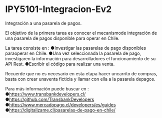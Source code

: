 # IPY5101-Integracion-Ev2

Integración a una pasarela de pagos.

El objetivo de la primera tarea es conocer el mecanismode integración de una pasarela de 
pagos disponible para operar en Chile.

La tarea consiste en :
●Investigar las pasarelas de pago disponibles paraoperar en Chile.
●Una vez seleccionada la pasarela de pago, investigaren la información 
 para desarrolladores el funcionamiento de su API Rest.
●Escribir el código para realizar una venta.

Recuerde que no es necesario en esta etapa hacer uncarrito de compras, basta con crear unaventa ficticia y llamar con ella a la pasarela depagos.

Para más información puede buscar en :
●https://www.transbankdevelopers.cl/
●https://github.com/TransbankDevelopers
●https://www.mercadopago.cl/developers/es/guides
●https://digitalizame.cl/pasarelas-de-pago-en-chile/

